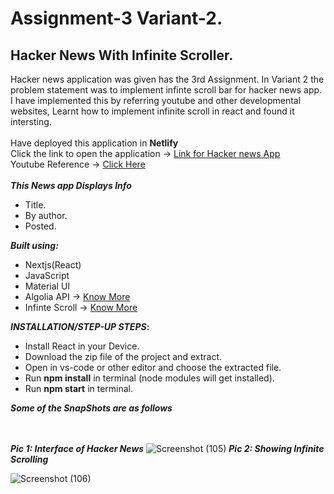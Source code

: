 # Assignment-3 Variant-2.
## Hacker News With Infinite Scroller. 

Hacker news application was given has the 3rd Assignment. In Variant 2 the problem statement was to implement infinte scroll bar for hacker news app.
I have implemented this by referring youtube and other developmental websites, Learnt how to implement infinite scroll in react and found it intersting.
\
\
Have deployed this application in <b> Netlify </b>
\
Click the link to open the application -> [Link for Hacker news App](https://startling-klepon-2a243b.netlify.app/)
\
Youtube Reference -> [Click Here](https://www.youtube.com/c/CognitiveSurge)
\
\
<b>_This News app Displays Info_</b>
* Title.
* By author.
* Posted. 

<b>_Built using:_</b>
* Nextjs(React)
* JavaScript
* Material UI
* Algolia API -> [Know More](https://www.algolia.com/doc/rest-api/search/)
* Infinte Scroll -> [Know More](https://www.npmjs.com/package/react-infinite-scroll-component)

<b>_INSTALLATION/STEP-UP STEPS_:</b>
  * Install React in your Device.
  * Download the zip file of the project and extract.
  * Open in vs-code or other editor and choose the extracted file.
  * Run <b>npm install</b> in terminal (node modules will get installed).
  * Run <b>npm start</b> in terminal.

<b>_Some of the SnapShots are as follows_</b>

\
\
<b>_Pic 1: Interface of Hacker News_</b>
![Screenshot (105)](https://user-images.githubusercontent.com/72604642/169698290-6794e4c7-f2a6-439b-9a89-f9c170634431.png)
<b>_Pic 2: Showing Infinite Scrolling_</b>



![Screenshot (106)](https://user-images.githubusercontent.com/72604642/169698313-583f5b75-f292-4d31-8c8e-8d219b330974.png)

